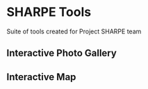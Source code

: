 # SHARPE Tools
Suite of tools created for Project SHARPE team

## Interactive Photo Gallery

## Interactive Map
